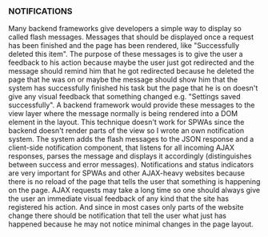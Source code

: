### NOTIFICATIONS
Many backend frameworks give developers a simple way to display so called flash messages. Messages that should be displayed once a  request has been finished and the page has been rendered, like "Successfully deleted this item". The purpose of these messages is to give the user a feedback to his action because maybe the user just got redirected and the message should remind him that he got redirected because he deleted the page that he was on or maybe the message should show him that the system has successfully finished his task but the page that he is on doesn't give any visual feedback that something changed e.g. "Settings saved successfully". A backend framework would provide these messages to the view layer where the message normally is being rendered into a DOM element in the layout.
This technique doesn't work for SPWAs since the backend doesn't render parts of the view so I wrote an own notification system. The system adds the flash messages to the JSON response and a client-side notification component, that listens for all incoming AJAX responses, parses the message and displays it accordingly (distinguishes between success and error messages). Notifications and status indicators are very important for SPWAs and other AJAX-heavy websites because there is no reload of the page that tells the user that something is happening on the page. AJAX requests may take a long time so one should always give the user an immediate visual feedback of any kind that the site has registered his action. And since in most cases only parts of the website change there should be notification that tell the user what just has happened because he may not notice minimal changes in the page layout.